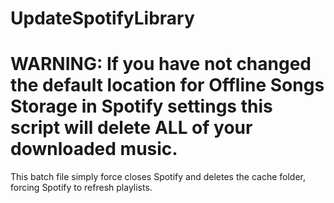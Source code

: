 # UpdateSpotifyLibrary

# WARNING: If you have not changed the default location for Offline Songs Storage in Spotify settings this script will delete ALL of your downloaded music.
This batch file simply force closes Spotify and deletes the cache folder, forcing Spotify to refresh playlists.
